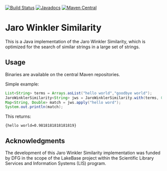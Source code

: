 [![Build Status](https://travis-ci.org/fusion-jena/JaroWinklerSimilarity.svg?branch=master)](https://travis-ci.org/fusion-jena/JaroWinklerSimilarity)
[![Javadocs](https://javadoc.io/badge/de.uni_jena.cs.fusion/similarity.jarowinkler.svg)](https://javadoc.io/doc/de.uni_jena.cs.fusion/similarity.jarowinkler)
[![Maven Central](https://img.shields.io/maven-central/v/de.uni_jena.cs.fusion/similarity.jarowinkler.svg?label=Maven%20Central)](https://search.maven.org/artifact/de.uni_jena.cs.fusion/similarity.jarowinkler/)

# Jaro Winkler Similarity

This is a Java implementation of the Jaro Winkler Similarity, which is optimized for the search of similar strings in a large set of strings.

## Usage

Binaries are available on the central Maven repositories.

Simple example:

```java
List<String> terms = Arrays.asList("hello world","goodbye world");
JaroWinklerSimilarity<String> jws = JaroWinklerSimilarity.with(terms, 0.95);
Map<String, Double> match = jws.apply("hello word");
System.out.println(match);
```

This returns:

```
{hello world=0.9818181818181819}
```

## Acknowledgments
The development of this Jaro Winkler Similarity implementation was funded by DFG in the scope of the LakeBase project within the Scientific Library Services and Information Systems (LIS) program.
